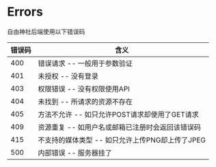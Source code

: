 # Errors

自由神社后端使用以下错误码


错误码 | 含义
---------- | -------
400 | 错误请求 -- 一般用于参数验证
401 | 未授权 -- 没有登录
403 | 权限错误 -- 没有权限使用API
404 | 未找到 -- 所请求的资源不存在
405 | 方法不允许 -- 如只允许POST请求却使用了GET请求
409 | 资源重复 -- 如用户名或邮箱已注册时会返回该错误码
415 | 不支持的媒体类型 -- 如只允许上传PNG却上传了JPEG
500 | 内部错误 -- 服务器挂了
